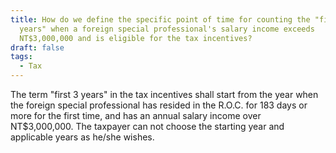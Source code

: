 ```yaml
---
title: How do we define the specific point of time for counting the "first 3
  years" when a foreign special professional's salary income exceeds
  NT$3,000,000 and is eligible for the tax incentives?
draft: false
tags:
  - Tax
---
```

The term "first 3 years" in the tax incentives shall start from the year when the foreign special professional has resided in the R.O.C. for 183 days or more for the first time, and has an annual salary income over NT$3,000,000. The taxpayer can not choose the starting year and applicable years as he/she wishes.